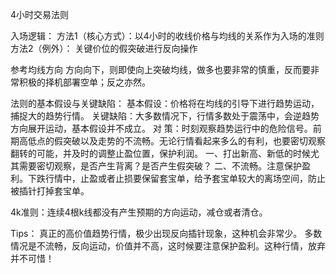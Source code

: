 4小时交易法则

入场逻辑：
方法1（核心方式）：以4小时的收线价格与均线的关系作为入场的准则
方法2（例外）： 关键价位的假突破进行反向操作

参考均线方向   方向向下，则即使向上突破均线，做多也要非常的慎重，反而要非常积极的择机部署空单；反之亦然。

法则的基本假设与关键缺陷：
    基本假设：价格将在均线的引导下进行趋势运动，捕捉大的趋势行情。
    关键缺陷：大多数情况下，行情多数处于震荡中，会逆趋势方向展开运动，基本假设并不成立。
    对 策：时刻观察趋势运行中的危险信号。前期高低点的假突破以及走势的不流畅。无论行情看起来多么的有利，也要密切观察翻转的可能，并及时的调整止盈位置，保护利润。
        一、打出新高、新低的时候尤其需要密切观察，是否产生背离？是否产生假突破？
        二、不流畅。注意保护盈利。下跌行情中，止盈或者止损要保留套宝单，给予套宝单较大的离场空间，防止被插针打掉套宝单。

4k准则：连续4根k线都没有产生预期的方向运动，减仓或者清仓。

Tips：
真正的高价值趋势行情，极少出现反向插针现象，这种机会非常少。
多数情况是不流畅，反向运动，价值并不高，这时候要注意保护盈利。这种行情，放弃并不可惜！